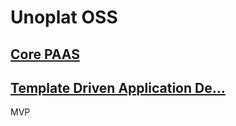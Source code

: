 # Unoplat OSS   
## [Core PAAS](core-paas.md)   
   
## [Template Driven Application De…](template-driven-application-development.md)   
   
MVP   
   
 
